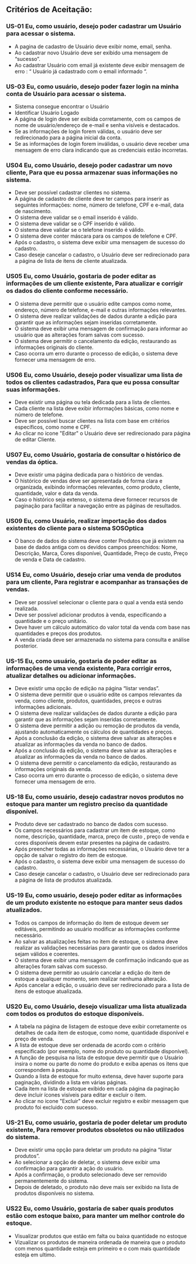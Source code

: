 ## Critérios de Aceitação:

### US-01 Eu, como usuário, desejo poder cadastrar um Usuário para acessar o sistema.

- A pagina de cadastro de Usuário deve exibir nome, email, senha.
- Ao cadastrar novo Usuário deve ser exibido uma mensagem de “sucesso”.
- Ao cadastrar Usuário com email já existente deve exibir mensagem de erro : “ Usuário já cadastrado com o email informado “.

### US-03 Eu, como usuário, desejo poder fazer login na minha conta de Usuário para acessar o sistema.

- Sistema consegue encontrar o Usuário
- Identificar Usuário Logado
- A página de login deve ser exibida corretamente, com os campos de nome de usuário/endereço de e-mail e senha visíveis e destacados.
- Se as informações de login forem válidas, o usuário deve ser redirecionado para a página inicial da conta.
- Se as informações de login forem inválidas, o usuário deve receber uma mensagem de erro clara indicando que as credenciais estão incorretas.

### US04 Eu, como Usuário, desejo poder cadastrar um novo cliente, Para que eu possa armazenar suas informações no sistema.

- Deve ser possível cadastrar clientes no sistema.
- A página de cadastro de cliente deve ter campos para inserir as seguintes informações: nome, número de telefone, CPF e e-mail, data de nascimento.
- O sistema deve validar se o email inserido é válido.
- O sistema deve validar se o CPF inserido é válido.
- O sistema deve validar se o telefone inserido é válido.
- O sistema deve conter máscara para os campos de telefone e CPF.
- Após o cadastro, o sistema deve exibir uma mensagem de sucesso do cadastro.
- Caso deseje cancelar o cadastro, o Usuário deve ser redirecionado para a página de lista de itens de cliente atualizada.

### US05 Eu, como Usuário, gostaria de poder editar as informações de um cliente existente, Para atualizar e corrigir os dados do cliente conforme necessário.

- O sistema deve permitir que o usuário edite campos como nome, endereço, número de telefone, e-mail e outras informações relevantes.
- O sistema deve realizar validações de dados durante a edição para garantir que as informações sejam inseridas corretamente.
- O sistema deve exibir uma mensagem de confirmação para informar ao usuário que as alterações foram salvas com sucesso.
- O sistema deve permitir o cancelamento da edição, restaurando as informações originais do cliente.
- Caso ocorra um erro durante o processo de edição, o sistema deve fornecer uma mensagem de erro.

### US06 Eu, como Usuário, desejo poder visualizar uma lista de todos os clientes cadastrados, Para que eu possa consultar suas informações.

- Deve existir uma página ou tela dedicada para a lista de clientes.
- Cada cliente na lista deve exibir informações básicas, como nome e número de telefone.
- Deve ser possível buscar clientes na lista com base em critérios específicos, como nome e CPF.
- Ao clicar no icone "Editar" o Usuário deve ser redirecionado para página de editar Cliente.

### US07 Eu, como Usuário, gostaria de consultar o histórico de vendas da óptica.

- Deve existir uma página dedicada para o histórico de vendas.
- O histórico de vendas deve ser apresentada de forma clara e organizada, exibindo informações relevantes, como produto, cliente, quantidade, valor e data da venda.
- Caso o histórico seja extenso, o sistema deve fornecer recursos de paginação para facilitar a navegação entre as páginas de resultados.

### US09 Eu, como Usuário, realizar importação dos dados existentes do cliente para o sistema SOSOptica

- O banco de dados do sistema deve conter Produtos que já existem na base de dados antiga com os devidos campos preenchidos: Nome, Descrição, Marca, Cores disponívei, Quantidade, Preço de custo, Preço de venda e Data de cadastro.

### US14 Eu, como Usuário, desejo criar uma venda de produtos para um cliente, Para registrar e acompanhar as transações de vendas.

- Deve ser possível selecionar o cliente para o qual a venda está sendo realizada.
- Deve ser possível adicionar produtos à venda, especificando a quantidade e o preço unitário.
- Deve haver um cálculo automático do valor total da venda com base nas quantidades e preços dos produtos.
- A venda criada deve ser armazenada no sistema para consulta e análise posterior.

### US-15 Eu, como usuário, gostaria de poder editar as informações de uma venda existente, Para corrigir erros, atualizar detalhes ou adicionar informações.

- Deve existir uma opção de edição na página “listar vendas”.
- O sistema deve permitir que o usuário edite os campos relevantes da venda, como cliente, produtos, quantidades, preços e outras informações adicionais.
- O sistema deve realizar validações de dados durante a edição para garantir que as informações sejam inseridas corretamente.
- O sistema deve permitir a adição ou remoção de produtos da venda, ajustando automaticamente os cálculos de quantidades e preços.
- Após a conclusão da edição, o sistema deve salvar as alterações e atualizar as informações da venda no banco de dados.
- Após a conclusão da edição, o sistema deve salvar as alterações e atualizar as informações da venda no banco de dados.
- O sistema deve permitir o cancelamento da edição, restaurando as informações originais da venda.
- Caso ocorra um erro durante o processo de edição, o sistema deve fornecer uma mensagem de erro.

### US-18 Eu, como usuário, desejo cadastrar novos produtos no estoque para manter um registro preciso da quantidade disponível.

- Produto deve ser cadastrado no banco de dados com sucesso.
- Os campos necessários para cadastrar um item de estoque, como nome, descrição, quantidade, marca, preço de custo , preço de venda e cores disponíveis devem estar presentes na página de cadastro.
- Após preencher todas as informações necessárias, o Usuário deve ter a opção de salvar o registro do item de estoque.
- Após o cadastro, o sistema deve exibir uma mensagem de sucesso do cadastro.
- Caso deseje cancelar o cadastro, o Usuário deve ser redirecionado para a página de lista de produtos atualizada.

### US-19 Eu, como usuário, desejo poder editar as informações de um produto existente no estoque para manter seus dados atualizados.

- Todos os campos de informação do item de estoque devem ser editáveis, permitindo ao usuário modificar as informações conforme necessário.
- Ao salvar as atualizações feitas no item de estoque, o sistema deve realizar as validações necessárias para garantir que os dados inseridos sejam válidos e coerentes.
- O sistema deve exibir uma mensagem de confirmação indicando que as alterações foram salvas com sucesso.
- O sistema deve permitir ao usuário cancelar a edição do item de estoque a qualquer momento, sem realizar nenhuma alteração.
- Após cancelar a edição, o usuário deve ser redirecionado para a lista de itens de estoque atualizada.

### US20 Eu, como Usuário, desejo visualizar uma lista atualizada com todos os produtos do estoque disponíveis.

- A tabela na página de listagem de estoque deve exibir corretamente os detalhes de cada item de estoque, como nome, quantidade disponível e preço de venda.
- A lista de estoque deve ser ordenada de acordo com o critério especificado (por exemplo, nome do produto ou quantidade disponível).
- A função de pesquisa na lista de estoque deve permitir que o Usuário insira o nome ou parte do nome do produto e exiba apenas os itens que correspondem à pesquisa.
- Quando a lista de estoque for muito extensa, deve haver suporte para paginação, dividindo a lista em várias páginas.
- Cada item na lista de estoque exibido em cada página da paginação deve incluir ícones visíveis para editar e excluir o item.
- Ao clicar no icone "Excluir" deve excluir registro e exibir messagem que produto foi excluido com sucesso.

### US-21 Eu, como usuário, gostaria de poder deletar um produto existente, Para remover produtos obsoletos ou não utilizados do sistema.

- Deve existir uma opção para deletar um produto na página “listar produtos”.
- Ao selecionar a opção de deletar, o sistema deve exibir uma confirmação para garantir a ação do usuário.
- Após a confirmação, o produto selecionado deve ser removido permanentemente do sistema.
- Depois de deletado, o produto não deve mais ser exibido na lista de produtos disponíveis no sistema.

### US22 Eu, como Usuário, gostaria de saber quais produtos estão com estoque baixo, para manter um melhor controle do estoque.

- Visualizar produtos que estão em falta ou baixa quantidade no estoque
- Vizualizar os produtos de maneira ordenada de maneira que o produto com menos quantidade esteja em primeiro e o com mais quantidade esteja em ultimo.
